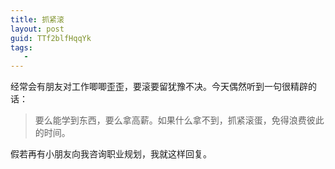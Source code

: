 ```yaml
---
title: 抓紧滚
layout: post
guid: TTf2blfHqqYk
tags:
   - 
---
```


经常会有朋友对工作唧唧歪歪，要滚要留犹豫不决。今天偶然听到一句很精辟的话：

> 要么能学到东西，要么拿高薪。如果什么拿不到，抓紧滚蛋，免得浪费彼此的时间。

假若再有小朋友向我咨询职业规划，我就这样回复。